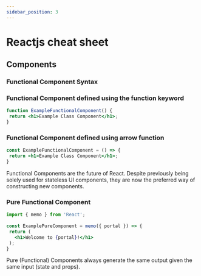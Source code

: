 ```yaml
---
sidebar_position: 3
---
```

# Reactjs cheat sheet

## Components

### Functional Component Syntax

### Functional Component defined using the function keyword
``` jsx
function ExampleFunctionalComponent() {
 return <h1>Example Class Component</h1>;
}
```

### Functional Component defined using arrow function
``` jsx
const ExampleFunctionalComponent = () => {
 return <h1>Example Class Component</h1>;
}
```

Functional Components are the future of React. Despite previously being solely used for stateless UI components, they are now the preferred way of constructing new components.

### Pure Functional Component
``` jsx 
import { memo } from 'React';
 
const ExamplePureComponent = memo({ portal }) => {
 return (
   <h1>Welcome to {portal}!</h1>
 );
}
```

Pure (Functional) Components always generate the same output given the same input (state and props).